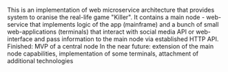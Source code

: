 This is an implementation of web microservice architecture that provides system to oranise the real-life game "Killer".
It contains a main node - web-service that implements logic of the app (mainframe) and a bunch of small web-applications (terminals) that interact with social media API or web-interface and pass information to the main node via established HTTP API.
Finished: MVP of a central node
In the near future: extension of the main node capabilities, implementation of some terminals, attachment of additional technologies
